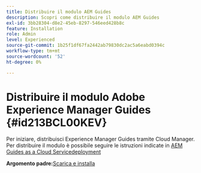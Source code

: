 ```yaml
---
title: Distribuire il modulo AEM Guides
description: Scopri come distribuire il modulo AEM Guides
exl-id: 3bb28304-d8e2-45eb-8297-546eed428b8c
feature: Installation
role: Admin
level: Experienced
source-git-commit: 1b25f1df67fa2442ab79830dc2ac5a6eabd0394c
workflow-type: tm+mt
source-wordcount: '52'
ht-degree: 0%

---
```


# Distribuire il modulo Adobe Experience Manager Guides {#id213BCL00KEV}

Per iniziare, distribuisci Experience Manager Guides tramite Cloud Manager. Per distribuire il modulo è possibile seguire le istruzioni indicate in [AEM Guides as a Cloud Servicedeployment](../release-info/deploy-xml-on-aemaacs.md)



**Argomento padre:**&#x200B;[&#x200B; Scarica e installa](download-install.md)
